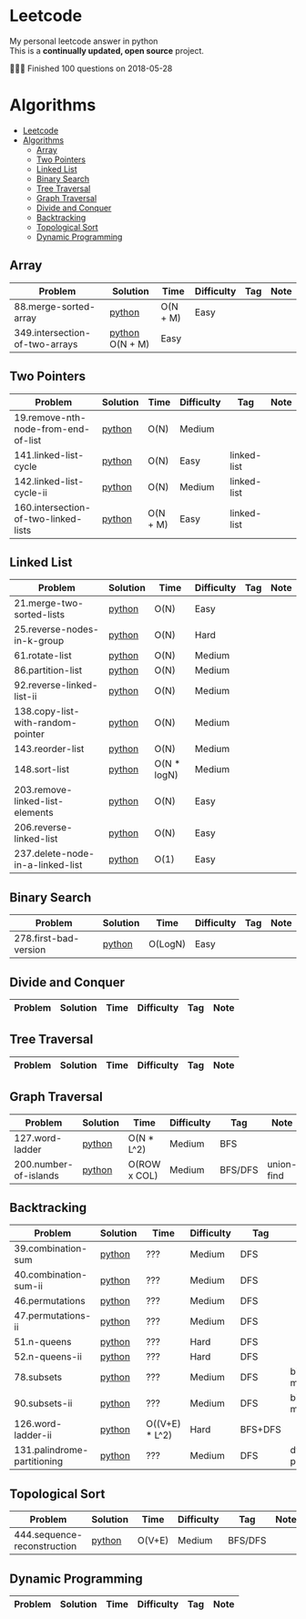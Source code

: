 # Leetcode
My personal leetcode answer in python<br/>
This is a **continually updated, open source** project.


🎉🎉🎉 Finished 100 questions on 2018-05-28



# Algorithms

- [Leetcode](#leetcode)
- [Algorithms](#algorithms)
    - [Array](#array)
    - [Two Pointers](#two-pointers)
    - [Linked List](#linked-list)
    - [Binary Search](#binary-search)
    - [Tree Traversal](#tree-traversal)
    - [Graph Traversal](#graph-traversal)
    - [Divide and Conquer](#divide-and-conquer)
    - [Backtracking](#backtracking)
    - [Topological Sort](#topological-sort)
    - [Dynamic Programming](#dynamic-programming)

## Array

|  Problem          |  Solution       |  Time           | Difficulty    | Tag          | Note| 
| ----------------- | --------------- | --------------- | ------------- |--------------|-----|
| 88.merge-sorted-array | [python](./algorithm/88.merge-sorted-array.py) | O(N + M) | Easy |
| 349.intersection-of-two-arrays | [python](./algorithm/349.intersection-of-two-arrays.py) O(N + M) |Easy

## Two Pointers

|  Problem          |  Solution       |  Time           | Difficulty    | Tag          | Note| 
| ----------------- | --------------- | --------------- | ------------- |--------------|-----|
| 19.remove-nth-node-from-end-of-list | [python](./algorithm/19.remove-nth-node-from-end-of-list.py) | O(N) | Medium
| 141.linked-list-cycle | [python](./algorithm/141.linked-list-cycle.py) | O(N) | Easy | linked-list
| 142.linked-list-cycle-ii | [python](./algorithm/142.linked-list-cycle-ii.py) | O(N) | Medium | linked-list
| 160.intersection-of-two-linked-lists | [python](./algorithm/160.intersection-of-two-linked-lists.py) | O(N + M) | Easy | linked-list


## Linked List

|  Problem          |  Solution       |  Time           | Difficulty    | Tag          | Note| 
| ----------------- | --------------- | --------------- | ------------- |--------------|-----|
| 21.merge-two-sorted-lists | [python](./algorithm/21.merge-two-sorted-lists.py) | O(N) | Easy |
| 25.reverse-nodes-in-k-group | [python](./algorithm/25.reverse-nodes-in-k-group.py) | O(N) | Hard |
| 61.rotate-list | [python](./algorithm/61.rotate-list.py) | O(N) | Medium |
| 86.partition-list | [python](./algorithm/86.partition-list.py) | O(N) | Medium |
| 92.reverse-linked-list-ii | [python](./algorithm/92.reverse-linked-list-ii.py) | O(N) | Medium |
| 138.copy-list-with-random-pointer | [python](./algorithm/138.copy-list-with-random-pointer.py) | O(N) | Medium
| 143.reorder-list | [python](./algorithm/143.reorder-list.py) | O(N) | Medium |
| 148.sort-list | [python](./algorithm/148.sort-list.py) | O(N * logN) | Medium |
| 203.remove-linked-list-elements | [python](./algorithm/203.remove-linked-list-elements.py) | O(N) | Easy
| 206.reverse-linked-list | [python](./algorithm/206.reverse-linked-list.py) | O(N) | Easy |
| 237.delete-node-in-a-linked-list | [python](./algorithm/237.delete-node-in-a-linked-list.py) | O(1) | Easy

## Binary Search

|  Problem          |  Solution       |  Time           | Difficulty    | Tag          | Note| 
| ----------------- | --------------- | --------------- | ------------- |--------------|-----|
| 278.first-bad-version | [python](./algorithm/278.first-bad-version.py) | O(LogN) | Easy

## Divide and Conquer

|  Problem          |  Solution       |  Time           | Difficulty    | Tag          | Note| 
| ----------------- | --------------- | --------------- | ------------- |--------------|-----|


## Tree Traversal

|  Problem          |  Solution       |  Time           | Difficulty    | Tag          | Note| 
| ----------------- | --------------- | --------------- | ------------- |--------------|-----|


## Graph Traversal

|  Problem          |  Solution       |  Time           | Difficulty    | Tag          | Note| 
| ----------------- | --------------- | --------------- | ------------- |--------------|-----|
| 127.word-ladder | [python](./algorithm/127.word-ladder.py) | O(N * L^2) | Medium | BFS |
| 200.number-of-islands | [python](./algorithm/200.number-of-islands.py) | O(ROW x COL) | Medium | BFS/DFS | union-find

## Backtracking
|  Problem          |  Solution       |  Time           | Difficulty    | Tag          | Note| 
| ----------------- | --------------- | --------------- | ------------- |--------------|-----|
| 39.combination-sum | [python](./algorithm/39.combination-sum.py) | ??? | Medium | DFS |
| 40.combination-sum-ii | [python](./algorithm/40.combination-sum-ii.py) | ??? | Medium | DFS |
| 46.permutations | [python](./algorithm/46.permutations.py) | ??? | Medium | DFS |
| 47.permutations-ii | [python](./algorithm/47.permutations-ii.py) | ??? | Medium | DFS |
| 51.n-queens | [python](./algorithm/51.n-queens.py) | ??? | Hard | DFS |
| 52.n-queens-ii | [python](./algorithm/52.n-queens-ii.py) | ??? | Hard | DFS |
| 78.subsets | [python](./algorithm/78.subsets.py) | ??? | Medium | DFS | bit-manipulation
| 90.subsets-ii | [python](./algorithm/90.subsets-ii.py) | ??? | Medium | DFS |  bit-manipulation
| 126.word-ladder-ii | [python](./algorithm/126.word-ladder-ii.py) | O((V+E) * L^2) | Hard | BFS+DFS |
| 131.palindrome-partitioning | [python](./algorithm/131.palindrome-partitioning.py) | ??? | Medium | DFS | dynamic-programming

## Topological Sort

|  Problem          |  Solution       |  Time           | Difficulty    | Tag          | Note| 
| ----------------- | --------------- | --------------- | ------------- |--------------|-----|
| 444.sequence-reconstruction | [python](./algorithm/444.sequence-reconstruction.py) | O(V+E) | Medium | BFS/DFS |

## Dynamic Programming
|  Problem          |  Solution       |  Time           | Difficulty    | Tag          | Note| 
| ----------------- | --------------- | --------------- | ------------- |--------------|-----|
